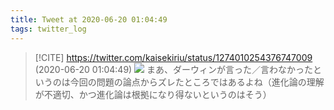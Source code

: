 ```yaml
---
title: Tweet at 2020-06-20 01:04:49
tags: twitter_log
---
```


> [!CITE] https://twitter.com/kaisekiriu/status/1274010254376747009 (2020-06-20 01:04:49)
> ![](https://twitter.com/kaisekiriu/status/1274010254376747009)
> まあ、ダーウィンが言った／言わなかったというのは今回の問題の論点からズレたところではあるよね（進化論の理解が不適切、かつ進化論は根拠になり得ないというのはそう）
